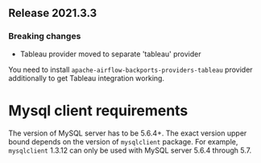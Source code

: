 <!--
 Licensed to the Apache Software Foundation (ASF) under one
 or more contributor license agreements.  See the NOTICE file
 distributed with this work for additional information
 regarding copyright ownership.  The ASF licenses this file
 to you under the Apache License, Version 2.0 (the
 "License"); you may not use this file except in compliance
 with the License.  You may obtain a copy of the License at

   http://www.apache.org/licenses/LICENSE-2.0

 Unless required by applicable law or agreed to in writing,
 software distributed under the License is distributed on an
 "AS IS" BASIS, WITHOUT WARRANTIES OR CONDITIONS OF ANY
 KIND, either express or implied.  See the License for the
 specific language governing permissions and limitations
 under the License.
 -->

## Release 2021.3.3

### Breaking changes

* Tableau provider moved to separate 'tableau' provider

You need to install `apache-airflow-backports-providers-tableau` provider additionally to get
Tableau integration working.

# Mysql client requirements

The version of MySQL server has to be 5.6.4+. The exact version upper bound depends
on the version of ``mysqlclient`` package. For example, ``mysqlclient`` 1.3.12 can only be
used with MySQL server 5.6.4 through 5.7.
